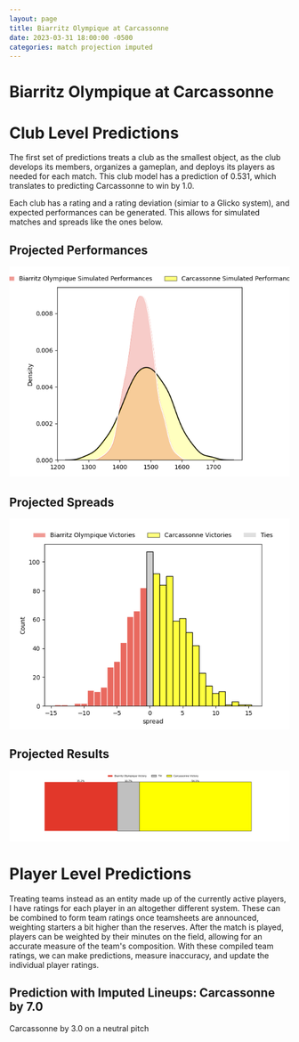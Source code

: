 ```yaml
---  
layout: page  
title: Biarritz Olympique at Carcassonne  
date: 2023-03-31 18:00:00 -0500  
categories: match projection imputed  
---
```

# Biarritz Olympique at Carcassonne

# Club Level Predictions


The first set of predictions treats a club as the smallest object, as the club develops its members, organizes a gameplan, and deploys its players as needed for each match. This club model has a prediction of 0.531, which translates to predicting Carcassonne to win by 1.0.

Each club has a rating and a rating deviation (simiar to a Glicko system), and expected performances can be generated. This allows for simulated matches and spreads like the ones below.
## Projected Performances


![Projected Performances](plots/performances_2023-03-31-Carcassonne-BiarritzOlympique.png)
## Projected Spreads


![Projected Spreads](plots/spreads_2023-03-31-Carcassonne-BiarritzOlympique.png)
## Projected Results


![Projected Results](plots/resultbar_2023-03-31-Carcassonne-BiarritzOlympique.png)
# Player Level Predictions


Treating teams instead as an entity made up of the currently active players, I have ratings for each player in an altogether different system. These can be combined to form team ratings once teamsheets are announced, weighting starters a bit higher than the reserves. After the match is played, players can be weighted by their minutes on the field, allowing for an accurate measure of the team's composition. With these compiled team ratings, we can make predictions, measure inaccuracy, and update the individual player ratings.
## Prediction with Imputed Lineups: Carcassonne by 7.0


Carcassonne by 3.0 on a neutral pitch

